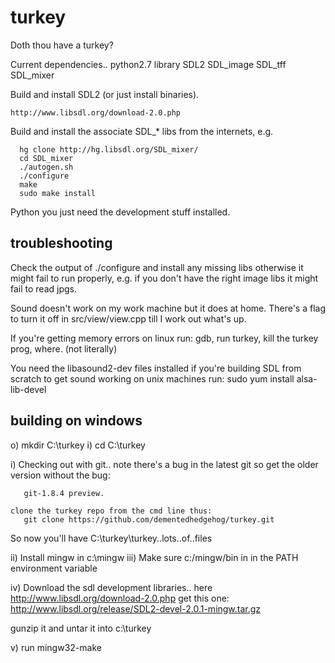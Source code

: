 turkey
======

Doth thou have a turkey?

Current dependencies.. 
   python2.7 library
   SDL2
   SDL_image
   SDL_tff
   SDL_mixer


Build and install SDL2 (or just install binaries).

    http://www.libsdl.org/download-2.0.php


Build and install the associate SDL_* libs from the internets, e.g.

      hg clone http://hg.libsdl.org/SDL_mixer/
      cd SDL_mixer
      ./autogen.sh
      ./configure
      make
      sudo make install

Python you just need the development stuff installed.


troubleshooting
---------------

Check the output of ./configure and install any missing libs otherwise it might fail to run properly, e.g. if you don't have the right image libs it might fail to read jpgs.

Sound doesn't work on my work machine but it does at home.  There's a flag to turn it off in src/view/view.cpp till I work out what's up.

If you're getting memory errors on linux run: gdb, run turkey, kill the turkey prog, where.
(not literally)


You need the libasound2-dev files installed if you're building SDL from scratch to get sound working on unix machines run:
 sudo yum install alsa-lib-devel



      
building on windows
-------------------

 o) mkdir C:\turkey
 i) cd C:\turkey

 i) Checking out with git.. note there's a bug in the latest git so get the older 
    version without the bug:

       git-1.8.4 preview.

    clone the turkey repo from the cmd line thus:     
       git clone https://github.com/dementedhedgehog/turkey.git

   So now you'll have C:\turkey\turkey\..lots..of..files


 ii) Install mingw in c:\mingw 
 iii) Make sure c:/mingw/bin in in the PATH environment variable

 iv) Download the sdl development libraries.. here
        http://www.libsdl.org/download-2.0.php
    get this one:
        http://www.libsdl.org/release/SDL2-devel-2.0.1-mingw.tar.gz

   gunzip it and untar it into c:\turkey    



 v) run mingw32-make
 

     


